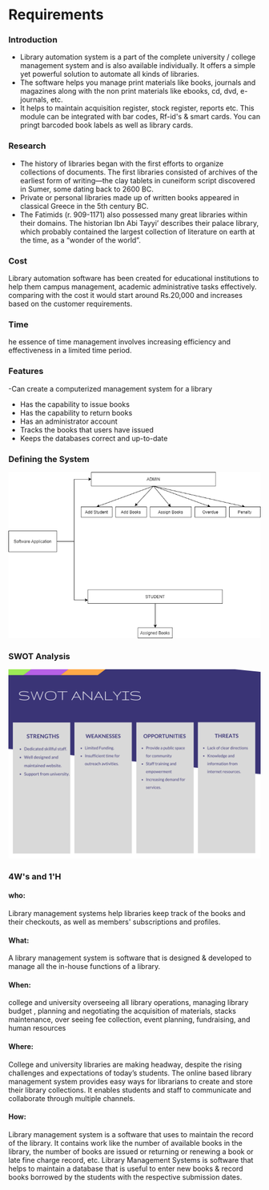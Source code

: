 # Requirements
### Introduction



- Library automation system is a part of the complete university / college management system and is also available individually. It offers a simple yet powerful solution to automate all kinds of libraries. 
- The software helps you manage print materials like books, journals and magazines along with the non print materials like ebooks, cd, dvd, e-journals, etc.
-  It helps to maintain acquisition register, stock register, reports etc. This module can be integrated with bar codes, Rf-id's & smart cards. You can pringt barcoded book labels as well as library cards.

### Research

- The history of libraries began with the first efforts to organize collections of documents. The first libraries consisted of archives of the earliest form of writing—the clay tablets in cuneiform script discovered in Sumer, some dating back to 2600 BC. 
- Private or personal libraries made up of written books appeared in classical Greece in the 5th century BC.
- The Fatimids (r. 909-1171) also possessed many great libraries within their domains. The historian Ibn Abi Tayyi’ describes their palace library, which probably contained the largest collection of literature on earth at the time, as a “wonder of the world”. 

### Cost

Library automation software has been created for educational institutions to help them campus management, academic administrative tasks effectively. comparing with the cost it would start around Rs.20,000 and increases based on the customer requirements.
### Time
he essence of time management involves increasing efficiency and effectiveness in a limited time period.
### Features
-Can create a computerized management system for a library
- Has the capability to issue books 
-  Has the capability to return books 
-   Has an administrator account 
-  Tracks the books that users have issued
-   Keeps the databases correct and up-to-date 

### Defining the System

![Alt text](https://github.com/bmadhurashetty/library-system-software/blob/main/Requirements/System%20Design.png)


### SWOT Analysis
![Alt text|300x0](./SWOT.png)


### 4W's and 1'H
#### who: 
Library management systems help libraries keep track of the books and their checkouts, as well as members' subscriptions and profiles.
#### What:
A library management system is  software that is designed & developed to manage all the in-house functions of a library.
#### When:
college and university overseeing all library operations, managing library budget , planning and negotiating the acquisition of materials, stacks maintenance, over seeing fee collection, event planning, fundraising, and human resources

#### Where:
College and university libraries are making headway, despite the rising challenges and expectations of today’s students. The online based library management system provides easy ways for librarians to create and store their library collections. It enables students and staff to communicate and collaborate through multiple channels.

#### How:
Library management system is a software that uses to maintain the record of the library. It contains work like the number of available books in the library, the number of books are issued or returning or renewing a book or late fine charge record, etc. Library Management Systems is software that helps to maintain a database that is useful to enter new books & record books borrowed by the students with the respective submission dates.
